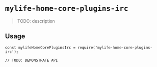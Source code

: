 # `mylife-home-core-plugins-irc`

> TODO: description

## Usage

```
const mylifeHomeCorePluginsIrc = require('mylife-home-core-plugins-irc');

// TODO: DEMONSTRATE API
```
